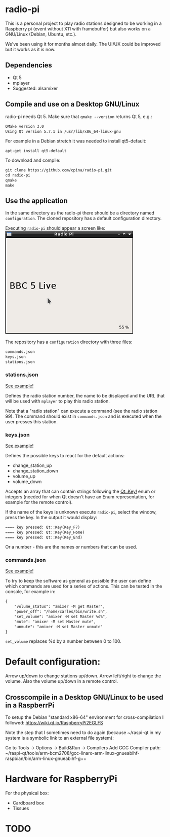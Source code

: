 # radio-pi

This is a personal project to play radio stations designed to be working in a Raspberry pi (event without X11 with framebuffer) but also works on a GNU/Linux (Debian, Ubuntu, etc.).

We've been using it for months almost daily. The UI/UX could be improved but it works as it is now.

## Dependencies
* Qt 5
* mplayer
* Suggested: alsamixer

## Compile and use on a Desktop GNU/Linux
radio-pi needs Qt 5. Make sure that `qmake --version` returns Qt 5, e.g.:
```
QMake version 3.0
Using Qt version 5.7.1 in /usr/lib/x86_64-linux-gnu
```

For example in a Debian stretch it was needed to install qt5-default:
```
apt-get install qt5-default
```

To download and compile:
```
git clone https://github.com/cpina/radio-pi.git
cd radio-pi
qmake
make
```

## Use the application
In the same directory as the radio-pi there should be a directory named `configuration`. The cloned repository has a default configuration directory.

Executing `radio-pi` should appear a screen like:
![Screenshot](docs/screenshot.png)

The repository has a `configuration` directory with three files:
```
commands.json
keys.json
stations.json
```

### stations.json
[See example!](http://raw.githubusercontent.com/cpina/radio-pi/master/configuration/stations.json)

Defines the radio station number, the name to be displayed and the URL that will be used with `mplayer` to play this radio station.

Note that a "radio station" can execute a command (see the radio station 99). The command should exist in `commands.json` and is executed when the user presses this station.

### keys.json
[See example!](http://raw.githubusercontent.com/cpina/radio-pi/master/configuration/keys.json)

Defines the possible keys to react for the default actions:
 * change_station_up
 * change_station_down
 * volume_up
 * volume_down

Accepts an array that can contain strings following the [Qt::Key!](http://doc.qt.io/qt-5/qt.html#Key-enum) enum or integers (needed for when Qt doesn't have an Enum representation, for example for the remote control).

If the name of the keys is unknown execute `radio-pi`, select the window, press the key. In the output it would display:
```
==== key pressed: Qt::Key(Key_F7)
==== key pressed: Qt::Key(Key_Home)
==== key pressed: Qt::Key(Key_End)
```

Or a number - this are the names or numbers that can be used.

### commands.json
[See example!](https://raw.githubusercontent.com/cpina/radio-pi/master/configuration/commands.json)

To try to keep the software as general as possible the user can define which commands are used for a series of actions. This can be tested in the console, for example in:
```
{
	"volume_status": "amixer -M get Master",
	"power_off": "/home/carles/bin/write.sh",
	"set_volume": "amixer -M set Master %d%",
	"mute": "amixer -M set Master mute",
	"unmute": "amixer -M set Master unmute"
}
```

`set_volume` replaces %d by a number between 0 to 100. 


# Default configuration:
Arrow up/down to change stations up/down.
Arrow left/right to change the volume. Also the volume up/down in a remote control.

## Crosscompile in a Desktop GNU/Linux to be used in a RaspberrPi
To setup the Debian "standard x86-64" environment for cross-compilation I followed:
https://wiki.qt.io/RaspberryPi2EGLFS

Note the step that I sometimes need to do again (because ~/raspi-qt in my system is a symbolic link to an external file system):

Go to Tools -> Options -> Build&Run -> Compilers
  Add
    GCC
    Compiler path: ~/raspi-qt/tools/arm-bcm2708/gcc-linaro-arm-linux-gnueabihf-raspbian/bin/arm-linux-gnueabihf-g++


# Hardware for RaspberryPi

For the physical box:
* Cardboard box
* Tissues

# TODO
